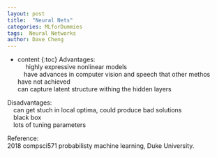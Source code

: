 ```yaml
---
layout: post
title:  "Neural Nets"
categories: MLforDummies
tags:  Neural Networks
author: Dave Cheng
---
```


* content
{:toc}
Advantages:<br /> 
&emsp; highly expressive nonlinear models<br /> 
&emsp;have advances in computer vision and speech that other methos &emsp;have not achieved<br /> 
	can capture latent structure withing the hidden layers <br /> 

Disadvantages:<br /> 
&emsp;can get stuch in local optima, could produce bad solutions<br /> 
&emsp;black box<br /> 
&emsp;lots of tuning parameters<br /> 


Reference: <br /> 
2018 compsci571 probabilisty machine learning, Duke University.<br /> 

